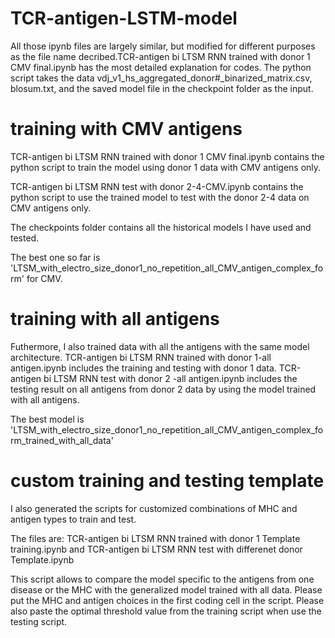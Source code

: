 # TCR-antigen-LSTM-model
All those ipynb files are largely similar, but modified for different purposes as the file name decribed.TCR-antigen bi LTSM RNN trained with donor 1 CMV final.ipynb has the most detailed explanation for codes. The python script takes the data vdj_v1_hs_aggregated_donor#_binarized_matrix.csv, blosum.txt, and the saved model file in the checkpoint folder as the input.

# training with CMV antigens
TCR-antigen bi LTSM RNN trained with donor 1 CMV final.ipynb contains the python script to train the model using donor 1 data with CMV antigens only. 

TCR-antigen bi LTSM RNN test with donor 2-4-CMV.ipynb contains the python script to use the trained model to test with the donor 2-4 data on CMV antigens only.

The checkpoints folder contains all the historical models I have used and tested.

The best one so far is 'LTSM_with_electro_size_donor1_no_repetition_all_CMV_antigen_complex_form' for CMV.
# training with all antigens
Futhermore, I also trained data with all the antigens with the same model architecture.
TCR-antigen bi LTSM RNN trained with donor 1-all antigen.ipynb includes the training and testing with donor 1 data.
TCR-antigen bi LTSM RNN test with donor 2 -all antigen.ipynb includes the testing result on all antigens from donor 2 data by using the model trained with all antigens.

The best model is 'LTSM_with_electro_size_donor1_no_repetition_all_CMV_antigen_complex_form_trained_with_all_data'
# custom training and testing template
I also generated the scripts for customized combinations of MHC and antigen types to train and test.

The files are:
TCR-antigen bi LTSM RNN trained with donor 1 Template training.ipynb and TCR-antigen bi LTSM RNN test with differenet donor Template.ipynb

This script allows to compare the model specific to the antigens from one disease or the MHC with the generalized model trained with all data.
Please put the MHC and antigen choices in the first coding cell in the script. Please also paste the optimal threshold value from the training script when use the testing script.
